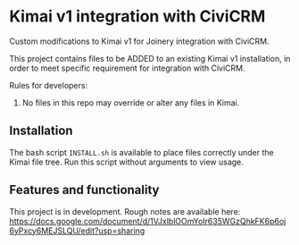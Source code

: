 # Kimai v1 integration with CiviCRM

Custom modifications to Kimai v1 for Joinery integration with CiviCRM.

This project contains files to be ADDED to an existing Kimai v1 installation, in order to meet specific requirement for integration with CiviCRM.

Rules for developers:
1. No files in this repo may override or alter any files in Kimai.


## Installation 

The bash script `INSTALL.sh` is available to place files correctly under the Kimai file tree. Run this script without arguments to view usage.

## Features and functionality
This project is in development. Rough notes are available here: https://docs.google.com/document/d/1VJxlblOOmYoIr635WGzQhkFK6p6oj6yPxcy6MEJSLQU/edit?usp=sharing

